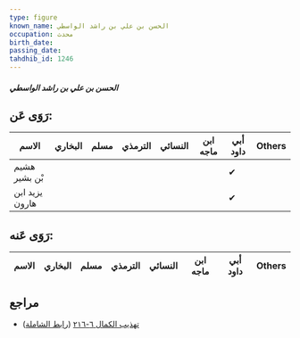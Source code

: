 ```yaml
---
type: figure
known_name: الحسن بن علي بن راشد الواسطي
occupation: محدث
birth_date:
passing_date:
tahdhib_id: 1246
---
```

##### الحسن بن علي بن راشد الواسطي

## رَوَى عَن:
| الاسم          | البخاري | مسلم | الترمذي | النسائي | ابن ماجه | أبي داود | Others |
| -------------- | ------- | ---- | ------- | ------- | -------- | -------- | ------ |
| هشيم بْن بشير  |         |      |         |         |          | ✔        |        |
| يزيد ابن هارون |         |      |         |         |          | ✔        |        |
## رَوَى عَنه:
| الاسم | البخاري | مسلم | الترمذي | النسائي | ابن ماجه | أبي داود | Others |
| ----- | ------- | ---- | ------- | ------- | -------- | -------- | ------ |
## مراجع
- [تهذيب الكمال ٦-٢١٦](obsidian://open?vault=Tahdhib-al-Kamal&file=Figures/١٢٤٦-الحسن%20بن%20علي%20بن%20راشد%20الواسطي) ([رابط الشاملة](https://shamela.ws/book/3722/2880))